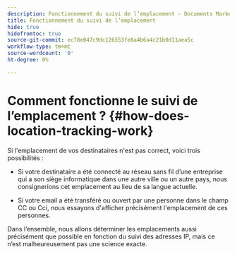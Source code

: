 ```yaml
---
description: Fonctionnement du suivi de l’emplacement - Documents Marketo - Documentation du produit
title: Fonctionnement du suivi de l’emplacement
hide: true
hidefromtoc: true
source-git-commit: ec78e047c9dc126553fe8a4b6a4c21b0d11aea5c
workflow-type: tm+mt
source-wordcount: '0'
ht-degree: 0%

---
```


# Comment fonctionne le suivi de l’emplacement ? {#how-does-location-tracking-work}

Si l&#39;emplacement de vos destinataires n&#39;est pas correct, voici trois possibilités :

- Si votre destinataire a été connecté au réseau sans fil d’une entreprise qui a son siège informatique dans une autre ville ou un autre pays, nous consignerions cet emplacement au lieu de sa langue actuelle.

- Si votre email a été transféré ou ouvert par une personne dans le champ CC ou Cci, nous essayons d&#39;afficher précisément l&#39;emplacement de ces personnes.

Dans l’ensemble, nous allons déterminer les emplacements aussi précisément que possible en fonction du suivi des adresses IP, mais ce n’est malheureusement pas une science exacte.
